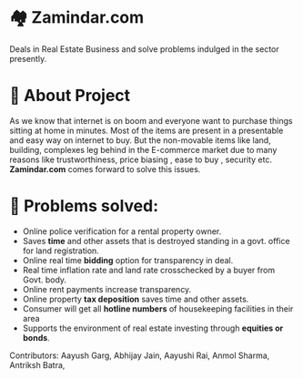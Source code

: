# :houses: Zamindar.com
Deals in Real Estate Business and solve problems indulged in the sector presently.
# :pushpin: About Project

As we know that internet is on boom and everyone want to purchase things sitting at home in minutes. Most of the items are present in a presentable and easy way on internet to buy. But the non-movable items like land, building, complexes leg behind in the E-commerce market due to many reasons like trustworthiness, price biasing , ease to buy , security etc. **Zamindar.com** comes forward to solve this issues.

# :pencil: Problems solved:

- Online police verification for a rental property owner.
- Saves **time** and other assets that is destroyed standing in a govt. office for land registration.
- Online real time **bidding** option for transparency in deal.
- Real time inflation rate and land rate crosschecked by a buyer from Govt. body.
- Online rent payments increase transparency.
- Online property **tax deposition**  saves time and other assets.
- Consumer will get all **hotline numbers** of housekeeping facilities in their area
- Supports the environment of real estate investing through **equities or bonds**.

Contributors:
Aayush Garg, 
Abhijay Jain, 
Aayushi Rai, 
Anmol Sharma, 
Antriksh Batra, 
